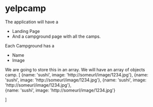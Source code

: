 # yelpcamp

The application will have a 
* Landing Page
* And a campground page with all the camps.

Each Campground has a
* Name
* Image

We are going to store this in an array. We will have an array of objects camp.
[
    {name: 'sushi', image: 'http://someurl/image/1234.jpg'},
    {name: 'sushi', image: 'http://someurl/image/1234.jpg'},
    {name: 'sushi', image: 'http://someurl/image/1234.jpg'},  
    {name: 'sushi', image: 'http://someurl/image/1234.jpg'}
    
]
